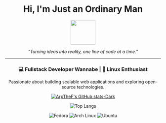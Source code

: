 <div align="center">

  <h1><strong>Hi, I'm Just an Ordinary Man</strong></h1>

  <img src="https://krita-artists.org/uploads/default/original/3X/e/e/eed449bb8614ed523744833dcb12ceef5deda69f.gif" width="80px">

  <p>
    <em>"Turning ideas into reality, one line of code at a time."</em>
  </p>

  <hr>

</div>

<div align="center">

  <h3>💻 Fullstack Developer Wannabe | 🐧 Linux Enthusiast</h3>

  <p>
    Passionate about building scalable web applications and exploring open-source technologies.
  </p>


[![ArpTheF's GitHub stats-Dark](https://github-readme-stats.vercel.app/api?username=Ariffansyah&show_icons=true&theme=dark#gh-dark-mode-only)](https://github.com/anuraghazra/github-readme-stats#gh-dark-mode-only)

![Top Langs](https://github-readme-stats.vercel.app/api/top-langs/?username=Ariffansyah&layout=compact&card_width=470&bg_color=151515&text_color=9F9F9F&title_color=ffffff)

![Fedora](https://img.shields.io/badge/OS-Fedora-blue?logo=fedora) ![Arch Linux](https://img.shields.io/badge/OS-Arch%20Linux-blue?logo=arch-linux) ![Ubuntu](https://img.shields.io/badge/OS-Ubuntu-orange?logo=ubuntu)
</div>
